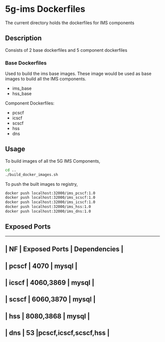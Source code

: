 <!-- Copyright 2020 Tata Elxsi

 Licensed under the Apache License, Version 2.0 (the "License"); you may
 not use this file except in compliance with the License. You may obtain
 a copy of the License at

         http://www.apache.org/licenses/LICENSE-2.0

 Unless required by applicable law or agreed to in writing, software
 distributed under the License is distributed on an "AS IS" BASIS, WITHOUT
 WARRANTIES OR CONDITIONS OF ANY KIND, either express or implied. See the
 License for the specific language governing permissions and limitations
 under the License.

 For those usages not covered by the Apache License, Version 2.0 please
 contact: canonical@tataelxsi.onmicrosoft.com

 To get in touch with the maintainers, please contact:
 canonical@tataelxsi.onmicrosoft.com
-->

# 5g-ims Dockerfiles

The current directory holds the dockerfiles for IMS components

## Description

Consists of 2 base dockerfiles and 5 component dockerfiles

### Base Dockerfiles

Used to build the ims base images. These image would be used as base images to
build all the IMS components.

* ims_base
* hss_base

Component Dockerfiles:

* pcscf
* icscf
* scscf
* hss
* dns

## Usage

To build images of all the 5G IMS Components,

```bash
cd ..
./build_docker_images.sh
```

To push the built images to registry,

```bash
docker push localhost:32000/ims_pcscf:1.0
docker push localhost:32000/ims_scscf:1.0
docker push localhost:32000/ims_icscf:1.0
docker push localhost:32000/ims_hss:1.0
docker push localhost:32000/ims_dns:1.0
```

## Exposed Ports

---

## | NF | Exposed Ports | Dependencies |

## | pcscf | 4070 | mysql |

## | icscf | 4060,3869 | mysql |

## | scscf | 6060,3870 | mysql |

## | hss | 8080,3868 | mysql |

## | dns | 53 |pcscf,icscf,scscf,hss |
